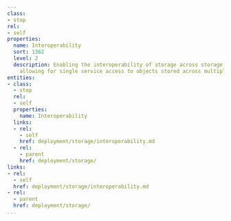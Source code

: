 ```yaml
---
class:
- stop
rel:
- self
properties:
  name: Interoperability
  sort: 1362
  level: 2
  description: Enabling the interoperability of storage across storage API providers,
    allowing for single service access to objects stored across multiple providers.
entities:
- class:
  - stop
  rel:
  - self
  properties:
    name: Interoperability
  links:
  - rel:
    - self
    href: deployment/storage/interoperability.md
  - rel:
    - parent
    href: deployment/storage/
links:
- rel:
  - self
  href: deployment/storage/interoperability.md
- rel:
  - parent
  href: deployment/storage/
...
```

